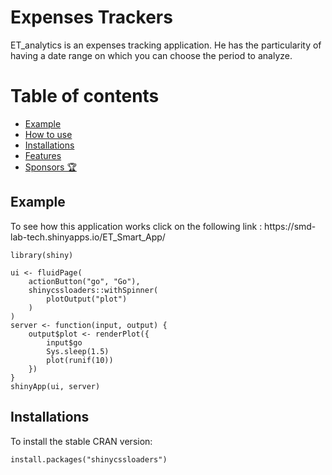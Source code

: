 # Expenses Trackers 
ET_analytics is an expenses tracking application. He has the particularity of having a date range on which you can choose the period to analyze.

# Table of contents

- [Example](#example)
- [How to use](#usage)
- [Installations](#install)
- [Features](#features)
- [Sponsors 🏆](#sponsors)

<h2 id="example">Example</h2>
To see how this application works click on the following link : https://smd-lab-tech.shinyapps.io/ET_Smart_App/

```
library(shiny)

ui <- fluidPage(
    actionButton("go", "Go"),
    shinycssloaders::withSpinner(
        plotOutput("plot")
    )
)
server <- function(input, output) {
    output$plot <- renderPlot({
        input$go
        Sys.sleep(1.5)
        plot(runif(10))
    })
}
shinyApp(ui, server)
```

<h2 id="install">Installations</h2>

To install the stable CRAN version:

```
install.packages("shinycssloaders")
```

